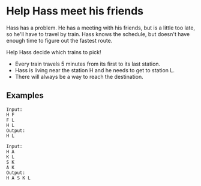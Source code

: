 # Help Hass meet his friends

Hass has a problem. He has a meeting with his friends, but is a little too late, so he'll have to travel by train. Hass knows the schedule, but doesn't have enough time to figure out the fastest route.

Help Hass decide which trains to pick!

* Every train travels 5 minutes from its first to its last station.
* Hass is living near the station H and he needs to get to station L.
* There will always be a way to reach the destination.

## Examples
```
Input:
H F
F L
H L
Output:
H L
```
```
Input:
H A
K L
S K
A K
Output:
H A S K L
```
